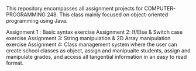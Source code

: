 This repository encompasses all assignment projects for COMPUTER-PROGRAMMING 248. This class mainly focused on object-oriented programming using Java.

Assignment 1 : Basic syntax exercise
Assignment 2: If/Else & Switch case exercise
Assignment 3: String manipulation & 2D Array manipulation exercise
Assignment 4: Class management system where the user can create school classes as object, assign and manipualte students, assign and manipulate grades, and access all tangential information in an easy to read format.
